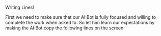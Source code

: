 Writing Lines!

First we need to make sure that our AI:Bot is fully focused and willing to complete the work when asked to. So let him learn our expectations by making the AI:Bot copy the following lines on the screen: